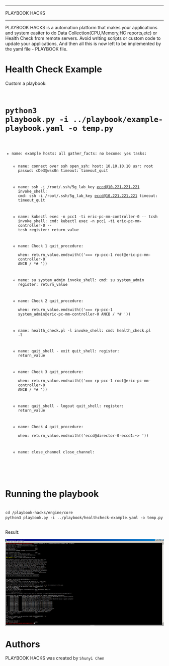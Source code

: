 
*******
PLAYBOOK HACKS
*******

PLAYBOOK HACKS is a automation platform that makes your applications and
system easiter to do Data Collection(CPU,Memory,HC reports,etc) or Health Check from remote servers.
Avoid writing scripts or custom code to update your applications, And then 
all this is now left to be implemented by the yaml file - PLAYBOOK file.


Health Check Example
=======
Custom a playbook: 
<code>
  
# python3 playbook.py -i ../playbook/example-playbook.yaml -o temp.py
  
- name: example 
  hosts: all 
  gather_facts: no 
  become: yes 
  tasks: 
    - name: connect over ssh
      open_ssh:
        host: 10.10.10.10
        usr: root
        passwd: cDe3@wsx0n
      timeout: timeout_quit
  
    - name: ssh -i /root/.ssh/5g_lab_key eccd@10.221.221.221
      invoke_shell:
        cmd: ssh -i /root/.ssh/5g_lab_key eccd@10.221.221.221
      timeout: timeout_quit

    - name: kubectl exec -n pcc1 -ti eric-pc-mm-controller-0 -- tcsh
      invoke_shell:
              cmd: kubectl exec -n pcc1 -ti eric-pc-mm-controller-0 -- tcsh
      register: return_value

    - name: Check 1
      quit_procedure:  
      when:  return_value.endswith(('=== rp-pcc-1 root@eric-pc-mm-controller-0 ANCB / *# '))

    - name: su system_admin
      invoke_shell:
        cmd: su system_admin
      register: return_value

    - name: Check 2
      quit_procedure:  
      when:  return_value.endswith(('=== rp-pcc-1 system_admin@eric-pc-mm-controller-0 ANCB / *# '))

    - name: health_check.pl -l
      invoke_shell:
        cmd: health_check.pl -l

    - name: quit_shell - exit
      quit_shell:
      register: return_value
    
    - name: Check 3
      quit_procedure:  
      when:  return_value.endswith(('=== rp-pcc-1 root@eric-pc-mm-controller-0 ANCB / *# '))

    - name: quit_shell - logout
      quit_shell:
      register: return_value
 
    - name: Check 4
      quit_procedure:  
      when: return_value.endswith(('eccd@director-0-eccd1:~> '))

    - name: close_channel
      close_channel:
  
</code>

Running the playbook 
=======
<pre>
<code>
cd /playbook-hacks/engine/core  
python3 playbook.py -i ../playbook/healthcheck-example.yaml -o temp.py 
</code>
</pre>
Result:  

![Image text](https://github.com/ShunyiChen/playbook-hacks/blob/master/health_check_example.png)



Authors
=======

PLAYBOOK HACKS was created by `Shunyi Chen`
